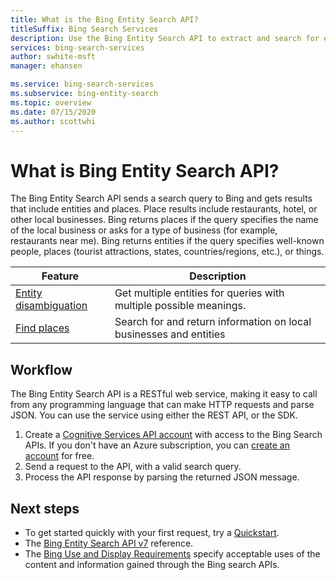 ```yaml
---
title: What is the Bing Entity Search API?
titleSuffix: Bing Search Services
description: Use the Bing Entity Search API to extract and search for entities and places from search queries.
services: bing-search-services
author: swhite-msft
manager: ehansen

ms.service: bing-search-services
ms.subservice: bing-entity-search
ms.topic: overview
ms.date: 07/15/2020
ms.author: scottwhi
---
```


# What is Bing Entity Search API?

The Bing Entity Search API sends a search query to Bing and gets results that include entities and places. Place results include restaurants, hotel, or other local businesses. Bing returns places if the query specifies the name of the local business or asks for a type of business (for example, restaurants near me). Bing returns entities if the query specifies well-known people, places (tourist attractions, states, countries/regions, etc.), or things.

|Feature  |Description  |
|---------|---------|
| [Entity disambiguation](concepts/search-for-entities.md#the-bing-entity-search-api-response)  | Get multiple entities for queries with multiple possible meanings. |
| [Find places](concepts/search-for-entities.md#find-places) | Search for and return information on local businesses and entities  |

## Workflow

The Bing Entity Search API is a RESTful web service, making it easy to call from any programming language that can make HTTP requests and parse JSON. You can use the service using either the REST API, or the SDK.

1. Create a [Cognitive Services API account](https://docs.microsoft.com/azure/cognitive-services/cognitive-services-apis-create-account) with access to the Bing Search APIs. If you don't have an Azure subscription, you can [create an account](https://azure.microsoft.com/free/cognitive-services/) for free.
2. Send a request to the API, with a valid search query.
3. Process the API response by parsing the returned JSON message.

## Next steps

* To get started quickly with your first request, try a [Quickstart](quickstarts/csharp.md).
* The [Bing Entity Search API v7](reference/endpoints.md) reference.
* The [Bing Use and Display Requirements](../bing-web-search/use-display-requirements.md) specify acceptable uses of the content and information gained through the Bing search APIs.
